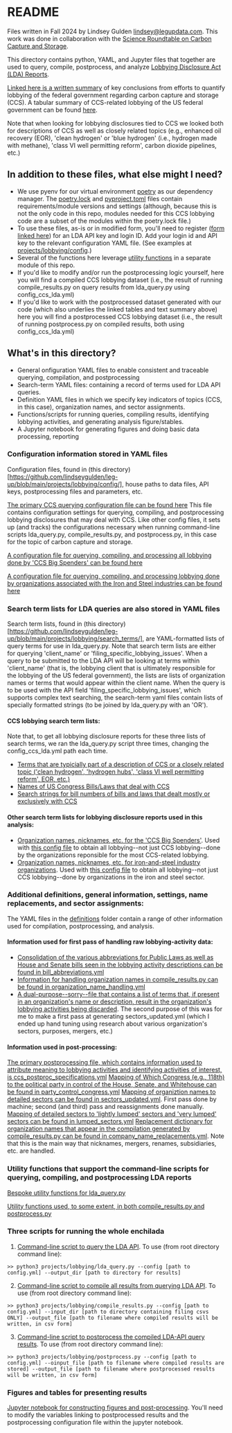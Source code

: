 
# README
Files written in Fall 2024 by Lindsey Gulden [lindsey@legupdata.com](mailto:lindsey@legupdata.com). 
This work was done in collaboration with the [Science Roundtable on Carbon Capture and Storage](https://www.capturethetruth.org).

This directory contains python, YAML, and Jupyter files that together are used to query, compile, postprocess, and analyze [Lobbying Disclosure Act (LDA) Reports](https://lda.senate.gov/system/public/).

[Linked here is a written summary](https://docs.google.com/document/d/1BKStXzkElu1F4sogFl9wSw8_8woJIqiMn3FdKy-e0to/edit?usp=sharing) of key conclusions from efforts to quantify lobbying of the federal government regarding carbon capture and storage (CCS). A tabular summary of CCS-related lobbying of the US federal government can be found [here](https://docs.google.com/spreadsheets/d/1pbzg_OYfu8rRQgCW2nRYDXkRrcCdDakaYELiH4j7B4U/edit?usp=sharing).

Note that when looking for lobbying disclosures tied to CCS we looked both for descriptions of CCS as well as closely related topics (e.g., enhanced oil recovery (EOR), 'clean hydrogen' or 'blue hydrogen' (i.e., hydrogen made with methane), 'class VI well permitting reform', carbon dioxide pipelines, etc.)

## In addition to these files, what else might I need?
* We use pyenv for our virtual environment [poetry](https://python-poetry.org) as our dependency manager. The [poetry.lock](https://github.com/lindseygulden/leg-up/blob/main/poetry.lock) and [pyproject.toml](https://github.com/lindseygulden/leg-up/blob/main/pyproject.toml) files contain requirements/module versions and settings (although, because this is not the only code in this repo, modules needed for this CCS lobbying code are a subset of the modules within the poetry.lock file.)
* To use these files, as-is or in modified form, you'll need to register ([form linked here](https://lda.senate.gov/api/register/)) for an LDA API key and login ID. Add your login id and API key to the relevant configuration YAML file. (See examples at [projects/lobbying/config](https://github.com/lindseygulden/leg-up/blob/main/projects/lobbying/config).)
* Several of the functions here leverage [utility functions](https://github.com/lindseygulden/leg-up/blob/main/utils) in a separate module of this repo.
* If you'd like to modify and/or run the postprocessing logic yourself, here you will find a compiled CCS lobbying dataset (i.e., the result of running compile_results.py on query results from lda_query.py using config_ccs_lda.yml)
* If you'd like to work with the postprocessed dataset generated with our code (which also underlies the linked tables and text summary above) here you will find a postprocessed CCS lobbying dataset (i.e., the result of running postprocess.py on compiled results, both using config_ccs_lda.yml)

## What's in this directory?
* General onfiguration YAML files to enable consistent and traceable querying, compilation, and postprocessing
* Search-term YAML files: containing a record of terms used for LDA API queries.
* Definition YAML files in which we specify key indicators of topics (CCS, in this case), organization names, and sector assignments.
* Functions/scripts for running queries, compiling results, identifying lobbying activities, and generating analysis figure/stables.
* A Jupyter notebook for generating figures and doing basic data processing, reporting

### Configuration information stored in YAML files
Configuration files, found in (this directory)[https://github.com/lindseygulden/leg-up/blob/main/projects/lobbying/config/], house paths to data files, API keys, postprocessing files and parameters, etc.

[The primary CCS querying configuration file can be found here](https://github.com/lindseygulden/leg-up/blob/main/projects/lobbying/config/config_ccs_lda.yml) This file contains configuration settings for querying, compiling, and postprocessing lobbying disclosures that may deal with CCS. Like other config files, it sets up (and tracks) the configurations necessary when running command-line scripts lda_query.py, compile_results.py, and postprocess.py, in this case for the topic of carbon capture and storage.

[A configuration file for querying, compiling, and processing all lobbying done by 'CCS Big Spenders' can be found here](https://github.com/lindseygulden/leg-up/blob/main/projects/lobbying/config/config_biggest_ccs_spenders_organizations.yml) 

[A configuration file for querying, compiling, and processing lobbying done by organizations associated with the Iron and Steel industries can be found here](https://github.com/lindseygulden/leg-up/blob/main/projects/lobbying/config/config_steel_iron_organizations.yml) 

### Search term lists for LDA queries are also stored in YAML files
Search term lists, found in (this directory)[https://github.com/lindseygulden/leg-up/blob/main/projects/lobbying/search_terms/], are YAML-formatted lists of query terms for use in lda_query.py. Note that search term lists are either for querying 'client_name' or 'filing_specific_lobbying_issues'. When a query to be submitted to the LDA API will be looking at terms within 'client_name' (that is, the lobbying client that is ultimately responsible for the lobbying of the US federal government), the lists are lists of organization names or terms that would appear within the client name. When the query is to be used with the API field 'filing_specific_lobbying_issues', which supports complex text searching, the search-term yaml files contain lists of specially formatted strings (to be joined by lda_query.py with an 'OR').
#### CCS lobbying search term lists:
Note that, to get all lobbying disclosure reports for these three lists of search terms, we ran the lda_query.py script three times, changing the config_ccs_lda.yml path each time.
* [Terms that are typicially part of a description of CCS or a closely related topic ('clean hydrogen', 'hydrogen hubs', 'class VI well permitting reform', EOR, etc.)](https://github.com/lindseygulden/leg-up/blob/main/projects/lobbying/search_terms/search_term_list_ccs_description.yml)
* [Names of US Congress Bills/Laws that deal with CCS](https://github.com/lindseygulden/leg-up/blob/main/projects/lobbying/search_terms/search_term_ccs_bills_by_name.yml)
* [Search strings for bill numbers of bills and laws that dealt mostly or exclusively with CCS](https://github.com/lindseygulden/leg-up/blob/main/projects/lobbying/search_terms/search_term_ccs_billnos.yml)
#### Other search term lists for lobbying disclosure reports used in this analysis:
* [Organization names, nicknames, etc. for the 'CCS Big Spenders'](https://github.com/lindseygulden/leg-up/blob/main/projects/lobbying/search_terms/search_terms_ccs_big_spender_orgs.yml). Used with [this config file](https://github.com/lindseygulden/leg-up/blob/main/projects/lobbying/config/config_biggest_ccs_spenders_organizations.yml) to obtain all lobbying--not just CCS lobbying--done by the organizations reponsible for the most CCS-related lobbying.
* [Organization names, nicknames, etc. for iron-and-steel industry organizations](https://github.com/lindseygulden/leg-up/blob/main/projects/lobbying/search_terms/search_terms_steel_iron_orgs.yml). Used with [this config file](https://github.com/lindseygulden/leg-up/blob/main/projects/lobbying/config/config_steel_iron_organizations.yml) to obtain all lobbying--not just CCS lobbying--done by organizations in the iron and steel sector.

### Additional definitions, general information, settings, name replacements, and sector assignments:
The YAML files in the [definitions](https://github.com/lindseygulden/leg-up/blob/main/projects/lobbying/definitions/) folder contain a range of other information used for compilation, postprocessing, and analysis.
#### Information used for first pass of handling raw lobbying-activity data:
* [Consolidation of the various abbreviations for Public Laws as well as House and Senate bills seen in the lobbying activity descriptions can be found in bill_abbreviations.yml](https://github.com/lindseygulden/leg-up/blob/main/projects/lobbying/definitions/bill_abbreviations.yml) 
* [Information for handling organization names in compile_results.py can be found in organization_name_handling.yml](https://github.com/lindseygulden/leg-up/blob/main/projects/lobbying/definitions/organization_name_handling.yml)
* [A dual-purpose--sorry--file that contains a list of terms that, if present in an organization's name or description, result in the organization's lobbying activities being discarded](https://github.com/lindseygulden/leg-up/blob/main/projects/lobbying/definitions/sector_descriptions.yml). The second purpose of this was for me to make a first pass at generating sectors_updated.yml (which I ended up hand tuning using research about various organization's sectors, purposes, mergers, etc.)

#### Information used in post-processing:
[The primary postprocessing file, which contains information used to attribute meaning to lobbying activities and identifying activities of interest, is ccs_postproc_specifications.yml](https://github.com/lindseygulden/leg-up/blob/main/projects/lobbying/definitions/ccs_postproc_specifications.yml)
[Mapping of Which Congress (e.g., 118th) to the political party in control of the House, Senate, and Whitehouse can be found in party_control_congress.yml](https://github.com/lindseygulden/leg-up/blob/main/projects/lobbying/definitions/party_control_congress.yml)
[Mapping of organiztion names to detailed sectors can be found in sectors_updated.yml](https://github.com/lindseygulden/leg-up/blob/main/projects/lobbying/definitions/sectors_updated.yml). First pass done by machine; second (and third) pass and reassignments done manually.
[Mapping of detailed sectors to 'lightly lumped' sectors and 'very lumped' sectors can be found in lumped_sectors.yml](https://github.com/lindseygulden/leg-up/blob/main/projects/lobbying/definitions/lumped_sectors.yml)
[Replacement dictionary for organization names that appear in the compilation generated by compile_results.py can be found in company_name_replacements.yml](https://github.com/lindseygulden/leg-up/blob/main/projects/lobbying/definitions/company_name_replacements.yml). Note that this is the main way that nicknames, mergers, renames, subsidiaries, etc. are handled.

### Utility functions that support the command-line scripts for querying, compiling, and postprocessing LDA reports
[Bespoke utility functions for lda_query.py](https://github.com/lindseygulden/leg-up/blob/main/projects/lobbying/lda_query_utils.py)

[Utility functions used, to some extent, in both compile_results.py and postprocess.py](https://github.com/lindseygulden/leg-up/blob/main/projects/lobbying/postproc_utils.py)

### Three scripts for running the whole enchilada
1. [Command-line script to query the LDA API](https://github.com/lindseygulden/leg-up/blob/main/projects/lobbying/lda_query.py). To use (from root directory command line):
```
>> python3 projects/lobbying/lda_query.py --config [path to config.yml] --output_dir [path to directory for results]
```
2. [Command-line script to compile all results from querying LDA API](https://github.com/lindseygulden/leg-up/blob/main/projects/lobbying/lda_query.py). To use (from root directory command line):
```
>> python3 projects/lobbying/compile_results.py --config [path to config.yml] --input_dir [path to directory containing filing csvs ONLY] --output_file [path to filename where compiled results will be written, in csv form]
```
3. [Command-line script to postprocess the compiled LDA-API query results](https://github.com/lindseygulden/leg-up/blob/main/projects/lobbying/lda_query.py). To use (from root directory command line):
```
>> python3 projects/lobbying/postprocess.py --config [path to config.yml] --oinput_file [path to filename where compiled results are stored] --output_file [path to filename where postprocessed results will be written, in csv form]
```

### Figures and tables for presenting results
[Jupyter notebook for constructing figures and post-processing](https://github.com/lindseygulden/leg-up/blob/main/projects/lobbying/analysis.ipynb). You'll need to modify the variables linking to postprocessed results and the postprocessing configuration file within the jupyter notebook.